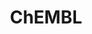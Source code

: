 ---
layout: default
bigquery: https://console.cloud.google.com/bigquery?p=patents-public-data&d=ebi_chembl&page=dataset
citation: '"The ChEMBL database in 2017." Anna Gaulton, Anne Hersey, Michał Nowotka,
  A Patrícia Bento, Jon Chambers, David Mendez, Prudence Mutowo, Francis Atkinson,
  Louisa J Bellis, Elena Cibrián-Uhalte, Mark Davies, Nathan Dedman, Anneli Karlsson,
  María Paula Magariños, John P Overington, George Papadatos, Ines Smit, Andrew R
  Leach Nucleic acids Research (2017) 45 (Database Issue), D945-D954'
contributors: European Bioinformatics Institute
cost: None
description: ChEMBL Data is a manually curated database of small molecules used in
  drug discovery, including information about existing patented drugs.
documentation: 'schema: https://www.ebi.ac.uk/chembl/db_schema


  '
last_edit: Mon, 04 Apr 2022 19:07:30 GMT
location: https://console.cloud.google.com/marketplace/product/google_patents_public_datasets/chembl
maintained_by: EMBL-EBI, an outstation of European Molecular Biology Laboratory
related_publications: '

  ChEMBL: towards direct deposition of bioassay data.


  Mendez D, Gaulton A, Bento AP, Chambers J, De Veij M, Félix E, Magariños MP, Mosquera
  JF, Mutowo P, Nowotka M, Gordillo-Marañón M, Hunter F, Junco L, Mugumbate G, Rodriguez-Lopez
  M, Atkinson F, Bosc N, Radoux CJ, Segura-Cabrera A, Hersey A, Leach AR.


  — Nucleic Acids Res. 2019; 47(D1):D930-D940. doi: 10.1093/nar/gky1075

  '
schema_fields: '[''active_ingredient'', ''chirality'', ''parent_id'', ''molregno'',
  ''normal_range_max'', ''acd_most_apka'', ''cell_source_tax_id'', ''start_position'',
  ''aromatic_rings'', ''topical'', ''parenteral'', ''creation_date'', ''efo_term'',
  ''biocomp_id'', ''activity_count'', ''ad_type'', ''withdrawn_flag'', ''doc_id'',
  ''ddd_id'', ''mw_monoisotopic'', ''product_id'', ''acd_most_bpka'', ''rgid'', ''stat'',
  ''mc_target_accession'', ''stem'', ''class_type'', ''hbd'', ''l7'', ''level1'',
  ''ass_cls_map_id'', ''tbl'', ''units'', ''level3_description'', ''enzyme_name'',
  ''num_alerts'', ''site_residues'', ''num_lipinski_ro5_violations'', ''co_stem_id'',
  ''alogp'', ''last_active'', ''component_type'', ''heavy_atoms'', ''end_position'',
  ''irac_class_id'', ''ref_id'', ''mol_atc_id'', ''molecular_mechanism'', ''withdrawn_reason'',
  ''status'', ''drug_product_flag'', ''curated_by'', ''mechanism_of_action'', ''assay_subcellular_fraction'',
  ''acd_logp'', ''efo_id'', ''normal_range_min'', ''toid'', ''activity_comment'',
  ''level4_description'', ''accession'', ''res_stem_id'', ''nda_type'', ''warnref_id'',
  ''ddd_comment'', ''stem_class'', ''aidx'', ''met_conversion'', ''rtb'', ''tid_fixed'',
  ''pathway_id'', ''level2'', ''level2_description'', ''volume'', ''usan_year'', ''compsyn_id'',
  ''cx_most_apka'', ''cell_id'', ''parameter_type'', ''molecule_type'', ''applicant_full_name'',
  ''frac_code'', ''actsm_id'', ''action_type'', ''company'', ''relationship'', ''mol_hrac_id'',
  ''lle'', ''drugind_id'', ''major_class'', ''entity_type'', ''target_desc'', ''hrac_code'',
  ''isoform'', ''activity_id'', ''previous_company'', ''targcomp_id'', ''variant_id'',
  ''published_type'', ''psa'', ''standard_value'', ''published_value'', ''compound_name'',
  ''short_name'', ''canonical_smiles'', ''targrel_id'', ''first_page'', ''mesh_heading'',
  ''le'', ''mesh_id'', ''metabolite_record_id'', ''chembl_id'', ''uberon_id'', ''parameter_value'',
  ''disease_efficacy'', ''submission_date'', ''structure_type'', ''assay_source'',
  ''patent_use_code'', ''relationship_type'', ''l2'', ''l4'', ''site_name'', ''domain_name'',
  ''priority'', ''text_value'', ''metref_id'', ''l3'', ''withdrawn_class'', ''published_units'',
  ''result_flag'', ''mw_freebase'', ''standard_inchi'', ''mechanism_comment'', ''cell_ontology_id'',
  ''value'', ''mol_frac_id'', ''cellosaurus_id'', ''qudt_units'', ''annotation'',
  ''site_id'', ''level1_description'', ''mec_id'', ''organism'', ''assay_class_id'',
  ''qed_weighted'', ''cell_name'', ''last_page'', ''num_ro5_violations'', ''active_molregno'',
  ''selectivity_comment'', ''target_type'', ''sequence_md5sum'', ''prediction_method'',
  ''standard_units'', ''direct_interaction'', ''mutation'', ''assay_desc'', ''warning_type'',
  ''bao_id'', ''assay_category'', ''level4'', ''domain_type'', ''type'', ''species_group_flag'',
  ''domain_id'', ''pubmed_id'', ''standard_type'', ''assay_param_id'', ''ridx'', ''max_phase_for_ind'',
  ''inorganic_flag'', ''cpd_str_alert_id'', ''innovator_company'', ''who_name'', ''protclasssyn_id'',
  ''l6'', ''full_molformula'', ''syn_type'', ''cx_most_bpka'', ''standard_inchi_key'',
  ''polymer_flag'', ''std_act_id'', ''cell_source_tissue'', ''src_short_name'', ''entity_id'',
  ''alert_id'', ''usan_stem_id'', ''class_level'', ''target_mapping'', ''src_id'',
  ''go_id'', ''uo_units'', ''met_comment'', ''assay_id'', ''sei'', ''alert_name'',
  ''doc_type'', ''indication_class'', ''country'', ''alert_set_id'', ''definition'',
  ''updated_by'', ''assay_cell_type'', ''downgraded'', ''who_extra'', ''job_id'',
  ''ddd_admr'', ''comp_class_id'', ''natural_product'', ''l8'', ''tissue_id'', ''cl_lincs_id'',
  ''mc_target_name'', ''strength'', ''binding_site_comment'', ''ingredient'', ''pchembl_value'',
  ''db_source'', ''relation'', ''authors'', ''ddd_value'', ''mecref_id'', ''confidence'',
  ''full_mwt'', ''warning_year'', ''helm_notation'', ''substrate_record_id'', ''sitecomp_id'',
  ''synonyms'', ''level5'', ''prodrug'', ''dosed_ingredient'', ''cell_description'',
  ''max_phase'', ''parent_type'', ''source'', ''assay_strain'', ''protein_class_id'',
  ''formulation_id'', ''pathway_key'', ''smarts'', ''parent_go_id'', ''dosage_form'',
  ''molecular_species'', ''component_synonym'', ''protein_class_synonym'', ''clo_id'',
  ''warning_description'', ''withdrawn_country'', ''as_id'', ''enzyme_tid'', ''set_name'',
  ''src_description'', ''doi'', ''compd_id'', ''therapeutic_flag'', ''bao_format'',
  ''assay_test_type'', ''indref_id'', ''confidence_score'', ''oral'', ''cell_source_organism'',
  ''version'', ''idx'', ''upper_value'', ''usan_stem'', ''source_domain_id'', ''data_validity_comment'',
  ''ref_type'', ''standard_flag'', ''issue'', ''hba'', ''prod_pat_id'', ''usan_stem_definition'',
  ''cx_logp'', ''homologue'', ''bei'', ''mc_target_type'', ''acd_logd'', ''publication_number'',
  ''ddd_units'', ''mc_tax_id'', ''name'', ''pref_name'', ''hbd_lipinski'', ''chebi_par_id'',
  ''abstract'', ''ref_url'', ''db_version'', ''warning_country'', ''relationship_desc'',
  ''tax_id'', ''met_id'', ''comp_go_id'', ''molsyn_id'', ''parent_molregno'', ''black_box_warning'',
  ''ap_id'', ''patent_no'', ''comments'', ''published_relation'', ''domain_description'',
  ''sequence'', ''year'', ''record_id'', ''delist_flag'', ''label'', ''patent_expire_date'',
  ''mc_organism'', ''bto_id'', ''standard_text_value'', ''curation_comment'', ''tid'',
  ''orig_description'', ''description'', ''ro3_pass'', ''warning_id'', ''route'',
  ''approval_date'', ''assay_tax_id'', ''warning_class'', ''availability_type'', ''journal'',
  ''hba_lipinski'', ''standard_relation'', ''drug_record_id'', ''level3'', ''frac_class_id'',
  ''research_stem'', ''path'', ''l1'', ''hrac_class_id'', ''title'', ''assay_type'',
  ''trade_name'', ''smid'', ''first_in_class'', ''irac_code'', ''oc_id'', ''updated_on'',
  ''mol_irac_id'', ''usan_substem'', ''assay_tissue'', ''compound_key'', ''l5'', ''cidx'',
  ''standard_upper_value'', ''assay_organism'', ''component_id'', ''aspect'', ''src_assay_id'',
  ''bao_endpoint'', ''caloha_id'', ''subgroup'', ''potential_duplicate'', ''protein_class_desc'',
  ''src_compound_id'', ''atc_code'', ''cx_logd'', ''predbind_id'', ''molfile'', ''first_approval'',
  ''patent_id'', ''log_id'', ''drug_substance_flag'', ''withdrawn_year'', ''related_tid'']'
shortname: chembl
tags:
- biotechnology
- health
- chemical
- bioinformatics
- medical
terms_of_use: CC BY-SA 3.0
title: ChEMBL
uuid: e232a192-965c-4ec9-904c-155b6dfe56c5
---